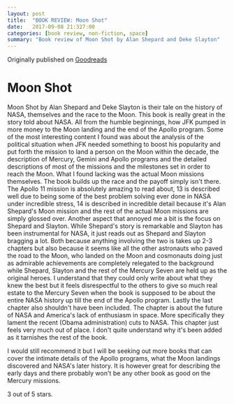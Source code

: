 ```yaml
---
layout: post
title:  "BOOK REVIEW: Moon Shot"
date:   2017-09-08 21:327:00
categories: [book review, non-fiction, space]
summary: "Book review of Moon Shot by Alan Shepard and Deke Slayton"
---
```

Originally published on [Goodreads](https://www.goodreads.com/review/show/1119993258)

# Moon Shot

Moon Shot by Alan Shepard and Deke Slayton is their tale on the history of NASA, themselves and the race to the Moon.
This book is really great in the story told about NASA. All from the humble beginnings, how JFK pumped in more money to the Moon landing and the end of the Apollo program.
Some of the most interesting content I found was about the analysis of the political situation when JFK needed something to boost his popularity and put forth the mission to land a person on the Moon within the decade, the description of Mercury, Gemini and Apollo programs and the detailed descriptions of most of the missions and the milestones set in order to reach the Moon.
What I found lacking was the actual Moon missions themselves. The book builds up the race and the payoff simply isn't there. The Apollo 11 mission is absolutely amazing to read about, 13 is described well due to being some of the best problem solving ever done in NASA under incredible stress, 14 is described in incredible detail because it's Alan Shepard's Moon mission and the rest of the actual Moon missions are simply glossed over.
Another aspect that annoyed me a bit is the focus on Shepard and Slayton. While Shepard's story is remarkable and Slayton has been instrumental for NASA, it just reads out as Shepard and Slayton bragging a lot. Both because anything involving the two is takes up 2-3 chapters but also because it seems like all the other astronauts who paved the road to the Moon, who landed on the Moon and cosmonauts doing just as admirable achievements are completely relegated to the background while Shepard, Slayton and the rest of the Mercury Seven are held up as the original heroes. I understand that they could only write about what they knew the best but it feels disrespectful to the others to give so much real estate to the Mercury Seven when the book is supposed to be about the entire NASA history up till the end of the Apollo program.
Lastly the last chapter also shouldn't have been included. The chapter is about the future of NASA and America's lack of enthusiasm in space. More specifically they lament the recent (Obama administration) cuts to NASA. This chapter just feels very much out of place. I don't quite understand why it's been added as it tarnishes the rest of the book.

I would still recommend it but I will be seeking out more books that can cover the intimate details of the Apollo programs, what the Moon landings discovered and NASA's later history. It is however great for describing the early days and there probably won't be any other book as good on the Mercury missions.

3 out of 5 stars.